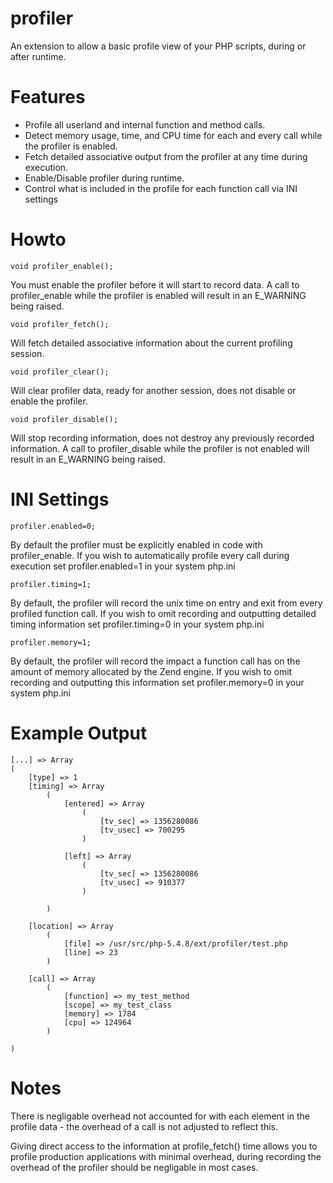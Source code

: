 profiler
========

An extension to allow a basic profile view of your PHP scripts, during or after runtime.

Features
========

* Profile all userland and internal function and method calls.
* Detect memory usage, time, and CPU time for each and every call while the profiler is enabled.
* Fetch detailed associative output from the profiler at any time during execution.
* Enable/Disable profiler during runtime.
* Control what is included in the profile for each function call via INI settings

Howto
=====

```
void profiler_enable();
```

You must enable the profiler before it will start to record data. A call to profiler_enable while the profiler is enabled will result in an E_WARNING being raised.

```
void profiler_fetch();
```

Will fetch detailed associative information about the current profiling session.

```
void profiler_clear();
```

Will clear profiler data, ready for another session, does not disable or enable the profiler.

```
void profiler_disable();
```

Will stop recording information, does not destroy any previously recorded information. A call to profiler_disable while the profiler is not enabled will result in an E_WARNING being raised.

INI Settings
============

```
profiler.enabled=0;
```

By default the profiler must be explicitly enabled in code with profiler_enable. If you wish to automatically profile every call during execution set profiler.enabled=1 in your system php.ini

```
profiler.timing=1;
```

By default, the profiler will record the unix time on entry and exit from every profiled function call. If you wish to omit recording and outputting detailed timing information set profiler.timing=0 in your system php.ini

```
profiler.memory=1;
```

By default, the profiler will record the impact a function call has on the amount of memory allocated by the Zend engine. If you wish to omit recording and outputting this information set profiler.memory=0 in your system php.ini


Example Output
==============

```
[...] => Array
(
    [type] => 1
    [timing] => Array
        (
            [entered] => Array
                (
                    [tv_sec] => 1356280086
                    [tv_usec] => 700295
                )

            [left] => Array
                (
                    [tv_sec] => 1356280086
                    [tv_usec] => 910377
                )

        )

    [location] => Array
        (
            [file] => /usr/src/php-5.4.8/ext/profiler/test.php
            [line] => 23
        )

    [call] => Array
        (
            [function] => my_test_method
            [scope] => my_test_class
            [memory] => 1784
			[cpu] => 124964
        )

)
```

Notes
=====
There is negligable overhead not accounted for with each element in the profile data - the overhead of a call is not adjusted to reflect this.

Giving direct access to the information at profile_fetch() time allows you to profile production applications with minimal overhead, during recording the overhead of the profiler should be negligable in most cases.

